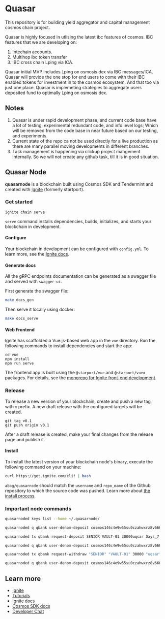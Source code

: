 # Quasar

This repository is for building yield aggregator and capital management cosmos chain project.

Quasar is highly focused in utlising the latest ibc features of cosmos.
IBC features that we are developing on:
1. Intechain accounts.
2. Multihop ibc token transfer
3. IBC cross chain Lping via ICA.

Quasar initial MVP includes Lping on osmosis dex via IBC messages/ICA. Quasar will provide the one stop for end users to come with their IBC enabled tokens for investment in to the cosmos ecosystem. And that too via just one place.
Quasar is implemeting strategies to aggregate users deposited fund to optimally Lping on osmosis dex.

## Notes

1. Quasar is under rapid development phase, and current code base have a lot of testing, experimental redundant code, and info level logs; Which will be removed from the code base in near future based on our testing, and experiments.
2. Current state of the repo ca not be used directly for a live production as there are many parallel moving developments in different branches.
3. Task management is happening via clickup project mangement internally. So we will not create any github task, till it is in good situation.

## Quasar Node

**quasarnode** is a blockchain built using Cosmos SDK and Tendermint and created with [Ignite](https://ignite.com) (formerly startport).

### Get started

```
ignite chain serve
```

`serve` command installs dependencies, builds, initializes, and starts your blockchain in development.

#### Configure

Your blockchain in development can be configured with `config.yml`. To learn more, see the [Ignite docs](https://docs.ignite.com/).

#### Generate docs

All the gRPC endpoints documentation can be generated as a swagger file and served with `swagger-ui`.

First generate the swagger file:

```bash
make docs_gen
```

Then serve it locally using docker:

```bash
make docs_serve
```

#### Web Frontend

Ignite has scaffolded a Vue.js-based web app in the `vue` directory. Run the following commands to install dependencies and start the app:

```
cd vue
npm install
npm run serve
```

The frontend app is built using the `@starport/vue` and `@starport/vuex` packages. For details, see the [monorepo for Ignite front-end development](https://github.com/tendermint/vue).

### Release

To release a new version of your blockchain, create and push a new tag with `v` prefix. A new draft release with the configured targets will be created.

```
git tag v0.1
git push origin v0.1
```

After a draft release is created, make your final changes from the release page and publish it.

#### Install

To install the latest version of your blockchain node's binary, execute the following command on your machine:

```bash
curl https://get.ignite.com/cli! | bash
```

`abag/quasarnode` should match the `username` and `repo_name` of the Github repository to which the source code was pushed. Learn more about [the install process](https://github.com/ignite-hq/installer).

### Important node commands

```bash
quasarnoded keys list --home ~/.quasarnode/

quasarnoded q qbank user-denom-deposit cosmos146c4e9w55su0czahwxrz8v660p0c2s93cmam6w uqsar

quasarnoded tx qbank request-deposit SENIOR VAULT-01 30000uqsar Days_7 --from alice

quasarnoded q qbank user-denom-deposit cosmos146c4e9w55su0czahwxrz8v660p0c2s93cmam6w uqsar

quasarnoded tx qbank request-withdraw "SENIOR" "VAULT-01" 30000 "uqsar" --from alice

quasarnoded q qbank user-denom-deposit cosmos146c4e9w55su0czahwxrz8v660p0c2s93cmam6w uqsar
```

## Learn more

- [Ignite](https://ignite.com)
- [Tutorials](https://docs.ignite.com/guide)
- [Ignite docs](https://docs.ignite.com)
- [Cosmos SDK docs](https://docs.cosmos.network)
- [Developer Chat](https://discord.gg/H6wGTY8sxw)
